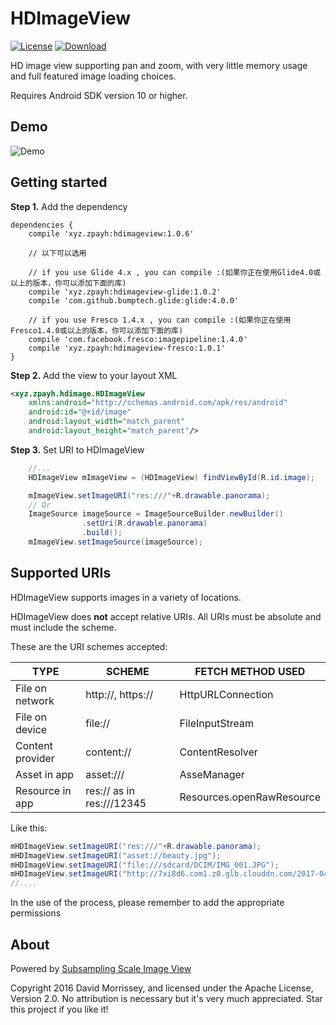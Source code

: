 # HDImageView
[![License](https://img.shields.io/badge/license-Apache%202-green.svg)](https://www.apache.org/licenses/LICENSE-2.0)
[ ![Download](https://api.bintray.com/packages/sherlock/maven/hdimageview/images/download.svg) ](https://bintray.com/sherlock/maven/hdimageview/_latestVersion)

HD image view supporting pan and zoom, with very little memory usage and full featured image loading choices.

Requires Android SDK version 10 or higher.
## Demo
![Demo](https://raw.githubusercontent.com/EvilBT/HDImageView/master/gif/demo.gif)
## Getting started
**Step 1.** Add the dependency
```
dependencies {
    compile 'xyz.zpayh:hdimageview:1.0.6'

    // 以下可以选用

    // if you use Glide 4.x , you can compile :(如果你正在使用Glide4.0或以上的版本，你可以添加下面的库)
    compile 'xyz.zpayh:hdimageview-glide:1.0.2'
    compile 'com.github.bumptech.glide:glide:4.0.0'

    // if you use Fresco 1.4.x , you can compile :(如果你正在使用Fresco1.4.0或以上的版本，你可以添加下面的库)
    compile 'com.facebook.fresco:imagepipeline:1.4.0'
    compile 'xyz.zpayh:hdimageview-fresco:1.0.1'
}
```
**Step 2.** Add the view to your layout XML
``` xml
<xyz.zpayh.hdimage.HDImageView
    xmlns:android="http://schemas.android.com/apk/res/android"
    android:id="@+id/image"
    android:layout_width="match_parent"
    android:layout_height="match_parent"/>
```
**Step 3.** Set URI to HDImageView
``` java
    //...
    HDImageView mImageView = (HDImageView) findViewById(R.id.image);

    mImageView.setImageURI("res:///"+R.drawable.panorama);
    // Or 
    ImageSource imageSource = ImageSourceBuilder.newBuilder()
                .setUri(R.drawable.panorama)
                .build();
    mImageView.setImageSource(imageSource);
```
## Supported URIs

HDImageView supports images in a variety of locations.

HDImageView does **not** accept relative URIs. All URIs must be absolute and must include the scheme.

These are the URI schemes accepted:

| TYPE           | SCHEME                   | FETCH METHOD USED         |
|----------------|--------------------------|---------------------------|
|File on network | http://, https://        | HttpURLConnection         |
|File on device  | file://                  | FileInputStream           |
|Content provider| content://               | ContentResolver           |
|Asset in app    | asset:///                | AsseManager               |
|Resource in app | res:// as in res:///12345| Resources.openRawResource |

Like this:
``` java
mHDImageView.setImageURI("res:///"+R.drawable.panorama);
mHDImageView.setImageURI("asset://beauty.jpg");
mHDImageView.setImageURI("file:///sdcard/DCIM/IMG_001.JPG");
mHDImageView.setImageURI("http://7xi8d6.com1.z0.glb.clouddn.com/2017-04-16-17934400_1738549946443321_2924146161843437568_n.jpg");
//....
```
In the use of the process, please remember to add the appropriate permissions
## About
Powered by [Subsampling Scale Image View](https://github.com/davemorrissey/subsampling-scale-image-view)

Copyright 2016 David Morrissey, and licensed under the Apache License, Version 2.0. No attribution is necessary but it's very much appreciated. Star this project if you like it!
